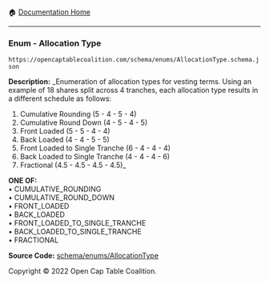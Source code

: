 :house: [Documentation Home](/README.md)

---

### Enum - Allocation Type

`https://opencaptablecoalition.com/schema/enums/AllocationType.schema.json`

**Description:** _Enumeration of allocation types for vesting terms. Using an example of 18 shares split across 4 tranches, each allocation type results in a different schedule as follows: 
  1.  Cumulative Rounding (5 - 4 - 5 - 4)
  2.  Cumulative Round Down (4 - 5 - 4 - 5)
  3.  Front Loaded (5 - 5 - 4 - 4)
  4.  Back Loaded (4 - 4 - 5 - 5)
  5.  Front Loaded to Single Tranche (6 - 4 - 4 - 4)
  6.  Back Loaded to Single Tranche (4 - 4 - 4 - 6)
  7.  Fractional (4.5 - 4.5 - 4.5 - 4.5)_

**ONE OF:**</br>&bull; CUMULATIVE_ROUNDING </br>&bull; CUMULATIVE_ROUND_DOWN </br>&bull; FRONT_LOADED </br>&bull; BACK_LOADED </br>&bull; FRONT_LOADED_TO_SINGLE_TRANCHE </br>&bull; BACK_LOADED_TO_SINGLE_TRANCHE </br>&bull; FRACTIONAL

**Source Code:** [schema/enums/AllocationType](/schema/enums/AllocationType.schema.json)

Copyright © 2022 Open Cap Table Coalition.
